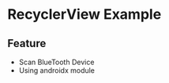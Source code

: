 # RecyclerView Example      

## Feature     

* Scan BlueTooth Device      
* Using androidx module       

